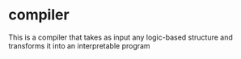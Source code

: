 # compiler
This is a compiler that takes as input any logic-based structure and transforms it into an interpretable program
